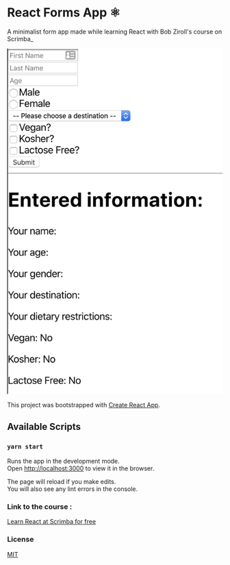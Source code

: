 # React Forms App ⚛️
A minimalist form app made while learning React with Bob Ziroll's course on Scrimba_

![Alt text](/screenshot.jpg "React Forms App")

This project was bootstrapped with [Create React App](https://github.com/facebook/create-react-app).

## Available Scripts

### `yarn start`

Runs the app in the development mode.<br />
Open [http://localhost:3000](http://localhost:3000) to view it in the browser.

The page will reload if you make edits.<br />
You will also see any lint errors in the console.

### Link to the course :
[Learn React at Scrimba for free](https://scrimba.com/p/p7P5Hd/ceLWEsp)

### License
[MIT](https://choosealicense.com/licenses/mit/)
